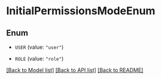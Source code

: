 # InitialPermissionsModeEnum

## Enum


* `USER` (value: `"user"`)

* `ROLE` (value: `"role"`)


[[Back to Model list]](../README.md#documentation-for-models) [[Back to API list]](../README.md#documentation-for-api-endpoints) [[Back to README]](../README.md)


